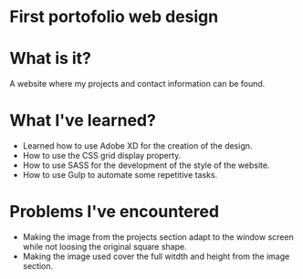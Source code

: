 # First portofolio web design

# What is it?
A website where my projects and contact information can be found.

# What I've learned?
+ Learned how to use Adobe XD for the creation of the design.
+ How to use the CSS grid display property.
+ How to use SASS for the development of the style of the website.
+ How to use Gulp to automate some repetitive tasks.

# Problems I've encountered
+ Making the image from the projects section adapt to the window screen while not loosing the original square shape.
+ Making the image used cover the full witdth and height from the image section.